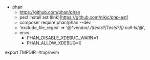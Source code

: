 - phan
    - https://github.com/phan/phan
    - pecl install ast (link)[https://github.com/nikic/php-ast]
    - composer require phan/phan --dev
    - 'exclude_file_regex' => '@^vendor/.*/(tests?|Tests?)|/\.null-ls*/@',
    - envs
        -  PHAN_DISABLE_XDEBUG_WARN=1
        -  PHAN_ALLOW_XDEBUG=0




<!-- dont remember which plugin required -->
export TMPDIR=/tmp/nvim



